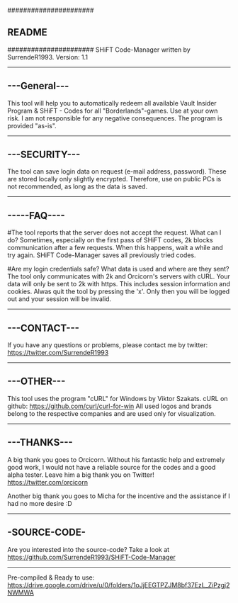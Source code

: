 ######################
##		README		##
######################
SHiFT Code-Manager written by SurrendeR1993.	Version: 1.1

-------------
---General---
-------------
This tool will help you to automatically redeem all available Vault Insider Program & SHiFT - Codes for all "Borderlands"-games.
Use at your own risk. I am not responsible for any negative consequences. The program is provided "as-is".

--------------
---SECURITY---
--------------
The tool can save login data on request (e-mail address, password).
These are stored locally only slightly encrypted. Therefore, use on public PCs is not recommended, as long as the data is saved.

------------
-----FAQ----
------------
#The tool reports that the server does not accept the request. What can I do?
Sometimes, especially on the first pass of SHiFT codes, 2k blocks communication after a few requests. When this happens, wait a while and try again. SHiFT Code-Manager saves all previously tried codes.

#Are my login credentials safe? What data is used and where are they sent?
The tool only communicates with 2k and Orcicorn's servers with cURL. Your data will only be sent to 2k with https. This includes session information and cookies.
Alwas quit the tool by pressing the 'x'. Only then you will be logged out and your session will be invalid.

-------------
---CONTACT---
-------------

If you have any questions or problems, please contact me by twitter: https://twitter.com/SurrendeR1993

-----------
---OTHER---
-----------
This tool uses the program "cURL" for Windows by Viktor Szakats. cURL on github: https://github.com/curl/curl-for-win
All used logos and brands belong to the respective companies and are used only for visualization.

------------
---THANKS---
------------
A big thank you goes to Orcicorn. Without his fantastic help and extremely good work, I would not have a reliable source for the codes and a good alpha tester.
Leave him a big thank you on Twitter! https://twitter.com/orcicorn

Another big thank you goes to Micha for the incentive and the assistance if I had no more desire :D

-------------
-SOURCE-CODE-
-------------
Are you interested into the source-code?
Take a look at https://github.com/SurrendeR1993/SHiFT-Code-Manager

----

Pre-compiled & Ready to use:
https://drive.google.com/drive/u/0/folders/1oJjEEGTPZJM8bf37EzL_ZiPzgj2NWMWA
